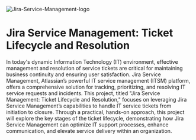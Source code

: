 
![Jira-Service-Management-logo](https://i.imgur.com/kyFipS7.png)

<h1> Jira Service Management: Ticket Lifecycle and Resolution </h1>

<p> In today's dynamic Information Technology (IT) environment, effective management and resolution of service tickets are critical for maintaining business continuity and ensuring user satisfaction. Jira Service Management, Atlassian’s powerful IT service management (ITSM) platform, offers a comprehensive solution for tracking, prioritizing, and resolving IT service requests and incidents. This project, titled "Jira Service Management: Ticket Lifecycle and Resolution," focuses on leveraging Jira Service Management’s capabilities to handle IT service tickets from initiation to closure. Through a practical, hands-on approach, this project will explore the key stages of the ticket lifecycle, demonstrating how Jira Service Management can optimize IT support processes, enhance communication, and elevate service delivery within an organization. </p>
